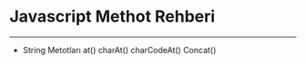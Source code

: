 # Javascript Methot Rehberi
---
- String Metotları
    at()
    charAt()
    charCodeAt()
    Concat()



